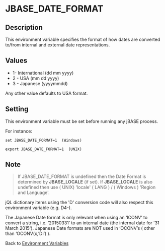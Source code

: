 # JBASE_DATE_FORMAT

<PageHeader />

## Description

This environment variable specifies the format of how dates are converted to/from internal and external date representations.

## Values

- 1- International (dd mm yyyy)
- 2 - USA (mm dd yyyy)
- 3 - Japanese (yyyymmdd)

Any other value defaults to USA format.

## Setting

This environment variable must be set before running any jBASE process.

For instance:

```
set JBASE_DATE_FORMAT=1  (Windows)
```

```
export JBASE_DATE_FORMAT=1  (UNIX)
```

## Note

> If JBASE\_DATE\_FORMAT is undefined then the Date Format is determined by **JBASE\_LOCALE** (if set). If **JBASE\_LOCALE** is also undefined then use ( UNIX) 'locale' ( LANG ) / ( Windows ) 'Region and Language'.

jQL dictionary items using the 'D' conversion code will also respect this environment variable (e.g. D4-).

The Japanese Date format is only relevant when using an ‘ICONV’ to convert a string, i.e. ‘20150331’ to an internal date (the internal date for '31 March 2015'). Japanese Date formats are NOT used in ‘OCONV’s ( other than ‘OCONV(x,’DI’) ).

Back to [Environment Variables](./../README.md)

  
<PageFooter />
